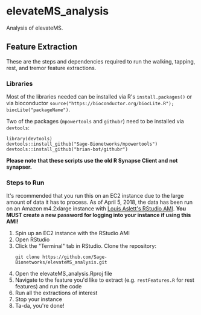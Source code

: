 # elevateMS_analysis

Analysis of elevateMS. 

## Feature Extraction

These are the steps and dependencies required to run the walking, tapping, rest, and tremor feature extractions.

### Libraries

Most of the libraries needed can be installed via R's `install.packages()` or via bioconductor `source("https://bioconductor.org/biocLite.R"); biocLite("packageName")`.

Two of the packages (`mpowertools` and `githubr`) need to be installed via `devtools`:
```
library(devtools) 
devtools::install_github("Sage-Bionetworks/mpowertools")
devtools::install_github("brian-bot/githubr")
```

**Please note that these scripts use the old R Synapse Client and not synapser.**

### Steps to Run

It's recommended that you run this on an EC2 instance due to the large amount of data it has to process. As of April 5, 2018, the data has been run on an Amazon m4.2xlarge instance with [Louis Aslett's RStudio AMI](http://www.louisaslett.com/RStudio_AMI/). **You MUST create a new password for logging into your instance if using this AMI!**

 1. Spin up an EC2 instance with the RStudio AMI
 2. Open RStudio 
 2. Click the "Terminal" tab in RStudio. Clone the repository:
    ```
    git clone https://github.com/Sage-Bionetworks/elevateMS_analysis.git
    ```
 3. Open the elevateMS_analysis.Rproj file
 4. Navigate to the feature you'd like to extract (e.g. `restFeatures.R` for rest features) and run the code
 5. Run all the extractions of interest
 6. Stop your instance
 7. Ta-da, you're done!
